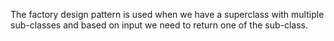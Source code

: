 The factory design pattern is used when we have a superclass with multiple sub-classes and based on input we need to return one of the sub-class. 